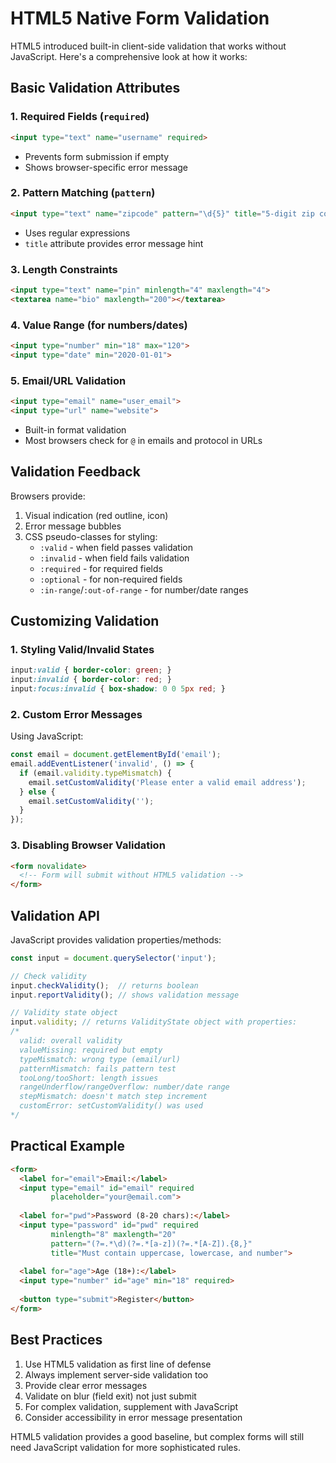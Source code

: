 # HTML5 Native Form Validation

HTML5 introduced built-in client-side validation that works without JavaScript. Here's a comprehensive look at how it works:

## Basic Validation Attributes

### 1. Required Fields (`required`)
```html
<input type="text" name="username" required>
```
- Prevents form submission if empty
- Shows browser-specific error message

### 2. Pattern Matching (`pattern`)
```html
<input type="text" name="zipcode" pattern="\d{5}" title="5-digit zip code">
```
- Uses regular expressions
- `title` attribute provides error message hint

### 3. Length Constraints
```html
<input type="text" name="pin" minlength="4" maxlength="4">
<textarea name="bio" maxlength="200"></textarea>
```

### 4. Value Range (for numbers/dates)
```html
<input type="number" min="18" max="120">
<input type="date" min="2020-01-01">
```

### 5. Email/URL Validation
```html
<input type="email" name="user_email">
<input type="url" name="website">
```
- Built-in format validation
- Most browsers check for `@` in emails and protocol in URLs

## Validation Feedback

Browsers provide:
1. Visual indication (red outline, icon)
2. Error message bubbles
3. CSS pseudo-classes for styling:
   - `:valid` - when field passes validation
   - `:invalid` - when field fails validation
   - `:required` - for required fields
   - `:optional` - for non-required fields
   - `:in-range`/`:out-of-range` - for number/date ranges

## Customizing Validation

### 1. Styling Valid/Invalid States
```css
input:valid { border-color: green; }
input:invalid { border-color: red; }
input:focus:invalid { box-shadow: 0 0 5px red; }
```

### 2. Custom Error Messages
Using JavaScript:
```javascript
const email = document.getElementById('email');
email.addEventListener('invalid', () => {
  if (email.validity.typeMismatch) {
    email.setCustomValidity('Please enter a valid email address');
  } else {
    email.setCustomValidity('');
  }
});
```

### 3. Disabling Browser Validation
```html
<form novalidate>
  <!-- Form will submit without HTML5 validation -->
</form>
```

## Validation API

JavaScript provides validation properties/methods:
```javascript
const input = document.querySelector('input');

// Check validity
input.checkValidity();  // returns boolean
input.reportValidity(); // shows validation message

// Validity state object
input.validity; // returns ValidityState object with properties:
/*
  valid: overall validity
  valueMissing: required but empty
  typeMismatch: wrong type (email/url)
  patternMismatch: fails pattern test
  tooLong/tooShort: length issues
  rangeUnderflow/rangeOverflow: number/date range
  stepMismatch: doesn't match step increment
  customError: setCustomValidity() was used
*/
```

## Practical Example

```html
<form>
  <label for="email">Email:</label>
  <input type="email" id="email" required
         placeholder="your@email.com">
  
  <label for="pwd">Password (8-20 chars):</label>
  <input type="password" id="pwd" required
         minlength="8" maxlength="20"
         pattern="(?=.*\d)(?=.*[a-z])(?=.*[A-Z]).{8,}"
         title="Must contain uppercase, lowercase, and number">
  
  <label for="age">Age (18+):</label>
  <input type="number" id="age" min="18" required>
  
  <button type="submit">Register</button>
</form>
```

## Best Practices

1. Use HTML5 validation as first line of defense
2. Always implement server-side validation too
3. Provide clear error messages
4. Validate on blur (field exit) not just submit
5. For complex validation, supplement with JavaScript
6. Consider accessibility in error message presentation

HTML5 validation provides a good baseline, but complex forms will still need JavaScript validation for more sophisticated rules.
